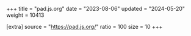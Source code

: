 +++
title = "pad.js.org"
date = "2023-08-06"
updated = "2024-05-20"
weight = 10413

[extra]
source = "https://pad.js.org/"
ratio = 100
size = 10
+++

